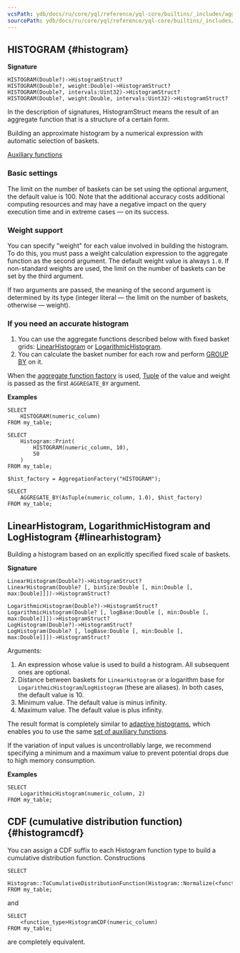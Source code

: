 ```yaml
---
vcsPath: ydb/docs/ru/core/yql/reference/yql-core/builtins/_includes/aggregation/histogram.md
sourcePath: ydb/docs/ru/core/yql/reference/yql-core/builtins/_includes/aggregation/histogram.md
---
```

## HISTOGRAM {#histogram}

**Signature**
```
HISTOGRAM(Double?)->HistogramStruct?
HISTOGRAM(Double?, weight:Double)->HistogramStruct?
HISTOGRAM(Double?, intervals:Uint32)->HistogramStruct?
HISTOGRAM(Double?, weight:Double, intervals:Uint32)->HistogramStruct?
```
In the description of signatures, HistogramStruct means the result of an aggregate function that is a structure of a certain form.

Building an approximate histogram by a numerical expression with automatic selection of baskets.

[Auxiliary functions](../../../udf/list/histogram.md)

### Basic settings

The limit on the number of baskets can be set using the optional argument, the default value is 100. Note that the additional accuracy costs additional computing resources and may have a negative impact on the query execution time and in extreme cases — on its success.

### Weight support

You can specify "weight" for each value involved in building the histogram. To do this, you must pass a weight calculation expression to the aggregate function as the second argument. The default weight value is always `1.0`. If non-standard weights are used, the limit on the number of baskets can be set by the third argument.

If two arguments are passed, the meaning of the second argument is determined by its type (integer literal — the limit on the number of baskets, otherwise — weight).


### If you need an accurate histogram

1. You can use the aggregate functions described below with fixed basket grids: [LinearHistogram](#linearhistogram) or [LogarithmicHistogram](#logarithmichistogram).
2. You can calculate the basket number for each row and perform [GROUP BY](../../../syntax/group_by.md) on it.

When the [aggregate function factory](../../basic.md#aggregationfactory) is used, [Tuple](#aggregateby) of the value and weight is passed as the first `AGGREGATE_BY` argument.

**Examples**
```yql
SELECT
    HISTOGRAM(numeric_column)
FROM my_table;
```

```yql
SELECT
    Histogram::Print(
        HISTOGRAM(numeric_column, 10),
        50
    )
FROM my_table;
```

```yql
$hist_factory = AggregationFactory("HISTOGRAM");

SELECT
    AGGREGATE_BY(AsTuple(numeric_column, 1.0), $hist_factory)
FROM my_table;
```

## LinearHistogram, LogarithmicHistogram and LogHistogram {#linearhistogram}

Building a histogram based on an explicitly specified fixed scale of baskets.

**Signature**
```
LinearHistogram(Double?)->HistogramStruct?
LinearHistogram(Double? [, binSize:Double [, min:Double [, max:Double]]])->HistogramStruct?

LogarithmicHistogram(Double?)->HistogramStruct?
LogarithmicHistogram(Double? [, logBase:Double [, min:Double [, max:Double]]])->HistogramStruct?
LogHistogram(Double?)->HistogramStruct?
LogHistogram(Double? [, logBase:Double [, min:Double [, max:Double]]])->HistogramStruct?
```

Arguments:

1. An expression whose value is used to build a histogram. All subsequent ones are optional.
2. Distance between baskets for `LinearHistogram` or a logarithm base for `LogarithmicHistogram`/`LogHistogram` (these are aliases). In both cases, the default value is 10.
3. Minimum value. The default value is minus infinity.
4. Maximum value. The default value is plus infinity.

The result format is completely similar to [adaptive histograms](#histogram), which enables you to use the same [set of auxiliary functions](../../../udf/list/histogram.md).

If the variation of input values is uncontrollably large, we recommend specifying a minimum and a maximum value to prevent potential drops due to high memory consumption.

**Examples**
```yql
SELECT
    LogarithmicHistogram(numeric_column, 2)
FROM my_table;
```
## CDF (cumulative distribution function) {#histogramcdf}

You can assign a CDF suffix to each Histogram function type to build a cumulative distribution function. Constructions
```yql
SELECT
    Histogram::ToCumulativeDistributionFunction(Histogram::Normalize(<function_type>Histogram(numeric_column)))
FROM my_table;
```
and
```yql
SELECT
    <function_type>HistogramCDF(numeric_column)
FROM my_table;
```
are completely equivalent.
